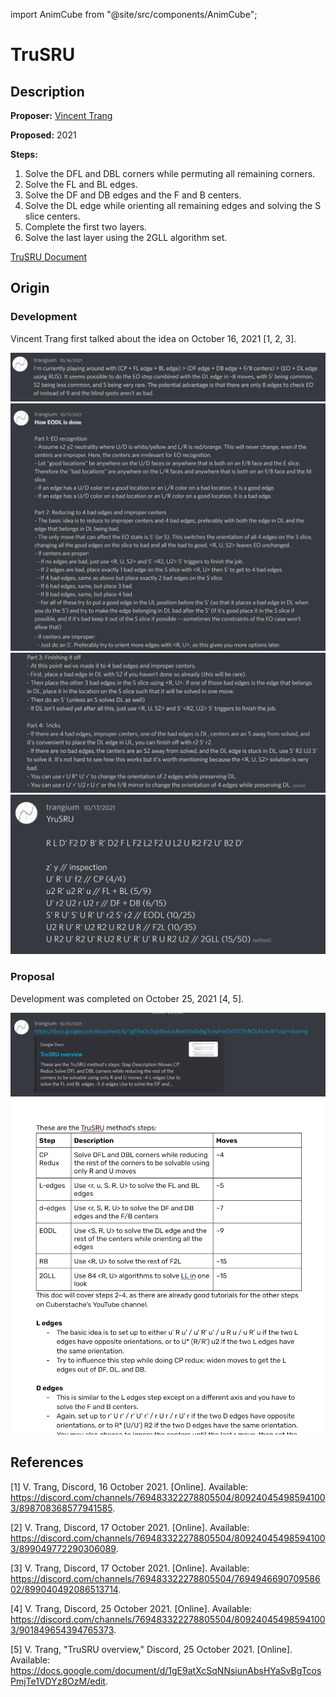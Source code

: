 import AnimCube from "@site/src/components/AnimCube";

# TruSRU

<AnimCube params="buttonbar=0&position=lluuu&scale=6&hint=10&hintborder=1&borderwidth=10&facelets=ldldydldlwdwwwwldllbbdbbldlldldgglggldloooodoldldrdldl" width="400px" height="400px" />

## Description

**Proposer:** [Vincent Trang](CubingContributors/MethodDevelopers.md#trang-vincent-trangium)

**Proposed:** 2021

**Steps:**

1. Solve the DFL and DBL corners while permuting all remaining corners.
2. Solve the FL and BL edges.
3. Solve the DF and DB edges and the F and B centers.
4. Solve the DL edge while orienting all remaining edges and solving the S slice centers.
5. Complete the first two layers.
6. Solve the last layer using the 2GLL algorithm set.

[TruSRU Document](https://docs.google.com/document/d/1gE9atXcSqNNsiunAbsHYaSvBgTcosPmjTe1VDYz8OzM/edit)

## Origin

### Development

Vincent Trang first talked about the idea on October 16, 2021 [1, 2, 3].

![](img/TruSRU/Origin1.png)
![](img/TruSRU/Origin2.png)
![](img/TruSRU/Origin3.png)
![](img/TruSRU/Origin4.png)

### Proposal

Development was completed on October 25, 2021 [4, 5].

![](img/TruSRU/Proposal1.png)
![](img/TruSRU/Proposal2.png)

## References

[1] V. Trang, Discord, 16 October 2021. [Online]. Available: https://discord.com/channels/769483322278805504/809240454985941003/898708368577941585.

[2] V. Trang, Discord, 17 October 2021. [Online]. Available: https://discord.com/channels/769483322278805504/809240454985941003/899049772290306089.

[3] V. Trang, Discord, 17 October 2021. [Online]. Available: https://discord.com/channels/769483322278805504/769494669070958602/899040492086513714.

[4] V. Trang, Discord, 25 October 2021. [Online]. Available: https://discord.com/channels/769483322278805504/809240454985941003/901849654394765373.

[5] V. Trang, "TruSRU overview," Discord, 25 October 2021. [Online]. Available: https://docs.google.com/document/d/1gE9atXcSqNNsiunAbsHYaSvBgTcosPmjTe1VDYz8OzM/edit.